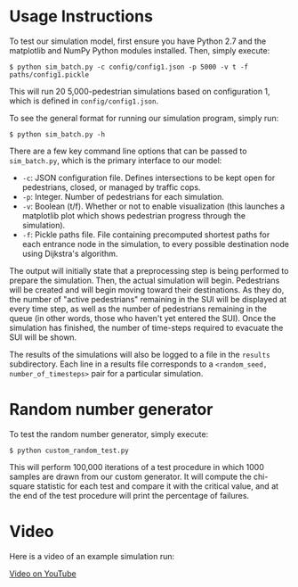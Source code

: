 # Usage Instructions

To test our simulation model, first ensure you have Python 2.7 and the
matplotlib and NumPy Python modules installed. Then, simply execute:

```
$ python sim_batch.py -c config/config1.json -p 5000 -v t -f paths/config1.pickle
```

This will run 20 5,000-pedestrian simulations based on configuration 1, which is
defined in `config/config1.json`.

To see the general format for running our simulation program, simply run:
```
$ python sim_batch.py -h
```

There are a few key command line options that can be passed to `sim_batch.py`,
which is the primary interface to our model:

* `-c`: JSON configuration file. Defines intersections to be kept open for
pedestrians, closed, or managed by traffic cops.
* `-p`: Integer. Number of pedestrians for each simulation.
* `-v`: Boolean (t/f). Whether or not to enable visualization (this launches
a matplotlib plot which shows pedestrian progress through the simulation).
* `-f`: Pickle paths file. File containing precomputed shortest paths for each
entrance node in the simulation, to every possible destination node using
Dijkstra's algorithm.

The output will initially state that a preprocessing step is being performed
to prepare the simulation. Then, the actual simulation will begin. Pedestrians
will be created and will begin moving toward their destinations. As
they do, the number of "active pedestrians" remaining in the SUI will be
displayed at every time step, as well as the number of pedestrians remaining in
the queue (in other words, those who haven't yet entered the SUI). Once the
simulation has finished, the number of time-steps required to evacuate the SUI
will be shown.

The results of the simulations will also be logged to a file in the `results`
subdirectory. Each line in a results file corresponds to a
`<random_seed, number_of_timesteps>` pair for a particular simulation.

# Random number generator

To test the random number generator, simply execute:

```
$ python custom_random_test.py
```

This will perform 100,000 iterations of a test procedure in which 1000 samples
are drawn from our custom generator. It will compute the chi-square statistic
for each test and compare it with the critical value, and at the end of the test
procedure will print the percentage of failures.

# Video

Here is a video of an example simulation run:

[Video on YouTube](https://youtu.be/k2iQPcyWEF8)